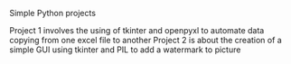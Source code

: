 
Simple Python projects

Project 1 involves the using of tkinter and openpyxl to automate data copying from one excel file to another
Project 2 is about the creation of a simple GUI using tkinter and PIL to add a watermark to picture
